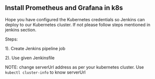 Install Prometheus and Grafana in k8s
-------------------------------------
Hope you have configured the Kubernetes credentials so Jenkins can deploy to our Kubernetes cluster.
If not please follow steps mentioned in jenkins section.

Steps:

1). Create Jenkins pipeline job

2). Use given Jenkinsfile  


NOTE: change serverUrl address as per your kubernetes cluster. Use `kubectl cluster-info` to know serverUrl
